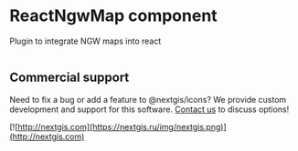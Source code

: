 # ReactNgwMap component

Plugin to integrate NGW maps into react

```html

```

## Commercial support

Need to fix a bug or add a feature to @nextgis/icons? We provide custom development and support for this software. [Contact us](http://nextgis.com/contact/) to discuss options!

[![http://nextgis.com](https://nextgis.ru/img/nextgis.png)](http://nextgis.com)
